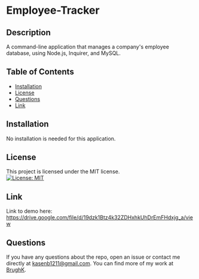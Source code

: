 # Employee-Tracker

## Description
A command-line application that manages a company's employee database, using Node.js, Inquirer, and MySQL.

  ## Table of Contents 
  * [Installation](#installation)
  * [License](#license)
  * [Questions](#questions)
  * [Link](#link)

  ## Installation 
  No installation is needed for this application.
  
  ## License
  This project is licensed under the MIT license.
  <br/> [![License: MIT](https://img.shields.io/badge/License-MIT-yellow.svg)](https://opensource.org/licenses/MIT)
  
  ## Link
  Link to demo here: https://drive.google.com/file/d/19dzk1Btz4k32ZDHxhkUhDrEmFHdxjg_a/view
  
  
  ## Questions 
  If you have any questions about the repo, open an issue or contact me directly at kasenb1211@gmail.com. You can find more   of my work at [BrughK](https://github.com/BrughK/).
